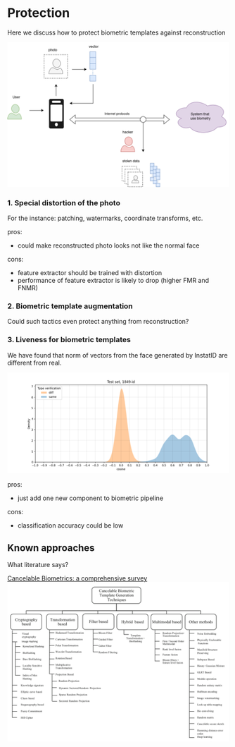 # Protection

Here we discuss how to protect biometric templates against reconstruction

![](./figures/rbh24.png)

### 1. Special distortion of the photo

For the instance: patching, watermarks, coordinate transforms, etc.

pros:

 + could make reconstructed photo looks not like the normal face

cons:

 - feature extractor should be trained with distortion
 - performance of feature extractor is likely to drop (higher FMR and FNMR)

### 2. Biometric template augmentation

Could such tactics even protect anything from reconstruction? 

### 3. Liveness for biometric templates

We have found that norm of vectors from the face generated by InstatID are different from real.

![](../researches/result/cos_sim_dist.png)

pros: 
  
 + just add one new component to biometric pipeline

cons:

 - classification accuracy could be low


## Known approaches

What literature says?

[Cancelable Biometrics: a comprehensive survey](https://www.researchgate.net/publication/336386976_Cancelable_Biometrics_a_comprehensive_survey)
![](./figures/methods.png)
